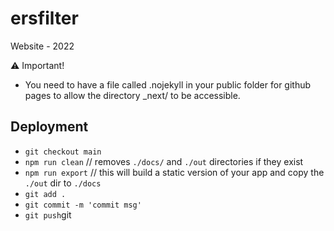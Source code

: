 # ersfilter
Website - 2022

:warning: Important!
- You need to have a file called .nojekyll in your public folder for github pages to allow the directory _next/ to be accessible. 

## Deployment
- `git checkout main`
- `npm run clean` // removes `./docs/` and `./out` directories if they exist
- `npm run export` // this will build a static version of your app and copy the `./out` dir to `./docs`
- `git add .`
- `git commit -m 'commit msg'`
- `git push`git 